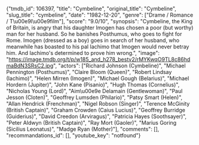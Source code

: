 {"tmdb_id": 106397, "title": "Cymbeline", "original_title": "Cymbeline", "slug_title": "cymbeline", "date": "1982-12-20", "genre": ["Drame / Romance / T\u00e9l\u00e9film"], "score": "9.0/10", "synopsis": "Cymbeline, the King of Britain, is angry that his daughter Imogen has chosen a poor (but worthy) man for her husband. So he banishes Posthumus, who goes to fight for Rome. Imogen (dressed as a boy) goes in search of her husband, who meanwhile has boasted to his pal Iachimo that Imogen would never betray him. And Iachimo's determined to prove him wrong.", "image": "https://image.tmdb.org/t/p/w185_and_h278_bestv2/rMYKwqO9TL8c86hdmaBdN3SRsC2.jpg", "actors": ["Richard Johnson (Cymbeline)", "Michael Pennington (Posthumus)", "Claire Bloom (Queen)", "Robert Lindsay (Iachimo)", "Helen Mirren (Imogen)", "Michael Gough (Belarius)", "Michael Hordern (Jupiter)", "John Kane (Pisanio)", "Hugh Thomas (Cornelius)", "Nicholas Young (Lord)", "Aim\u00e9e Delamain (Gentlewoman)", "Paul Jesson (Cloten)", "Geoffrey Lumsden (Philario)", "Patsy Smart (Helen)", "Allan Hendrick (Frenchman)", "Nigel Robson (Singer)", "Terence McGinity (British Captain)", "Graham Crowden (Caius Lucius)", "Geoffrey Burridge (Guiderius)", "David Creedon (Arviragus)", "Patricia Hayes (Soothsayer)", "Peter Aldwyn (British Captain)", "Ray Mort (Gaoler)", "Marius Goring (Sicilius Leonatus)", "Madge Ryan (Mother)"], "comments": [], "recommandations_id": [], "youtube_key": "notfound"}